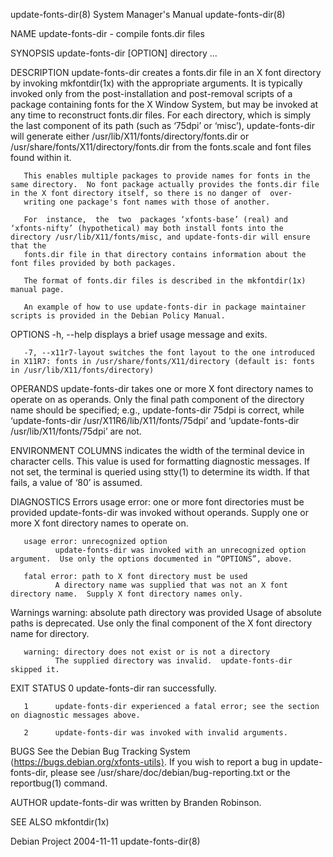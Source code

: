 update-fonts-dir(8)                                                                        System Manager's Manual                                                                        update-fonts-dir(8)

NAME
       update-fonts-dir - compile fonts.dir files

SYNOPSIS
       update-fonts-dir [OPTION] directory ...

DESCRIPTION
       update-fonts-dir  creates  a fonts.dir file in an X font directory by invoking mkfontdir(1x) with the appropriate arguments.  It is typically invoked only from the post-installation and post-removal
       scripts of a package containing fonts for the X Window System, but may be invoked at any time to reconstruct fonts.dir files.  For each directory, which is simply the  last  component  of  its  path
       (such as ‘75dpi’ or ‘misc’), update-fonts-dir will generate either /usr/lib/X11/fonts/directory/fonts.dir or /usr/share/fonts/X11/directory/fonts.dir from the fonts.scale and font files found within
       it.

       This enables multiple packages to provide names for fonts in the same directory.  No font package actually provides the fonts.dir file in the X font directory itself, so there is no danger of  over‐
       writing one package's font names with those of another.

       For  instance,  the  two  packages ‘xfonts-base’ (real) and ‘xfonts-nifty’ (hypothetical) may both install fonts into the directory /usr/lib/X11/fonts/misc, and update-fonts-dir will ensure that the
       fonts.dir file in that directory contains information about the font files provided by both packages.

       The format of fonts.dir files is described in the mkfontdir(1x) manual page.

       An example of how to use update-fonts-dir in package maintainer scripts is provided in the Debian Policy Manual.

OPTIONS
       -h, --help displays a brief usage message and exits.

       -7, --x11r7-layout switches the font layout to the one introduced in X11R7: fonts in /usr/share/fonts/X11/directory (default is: fonts in /usr/lib/X11/fonts/directory)

OPERANDS
       update-fonts-dir takes one or more X font directory names to operate on as operands.  Only the final path component of the directory name should be specified; e.g.,
              update-fonts-dir 75dpi
       is correct, while ‘update-fonts-dir /usr/X11R6/lib/X11/fonts/75dpi’ and ‘update-fonts-dir /usr/lib/X11/fonts/75dpi’ are not.

ENVIRONMENT
       COLUMNS
              indicates the width of the terminal device in character cells.  This value is used for formatting diagnostic messages.  If not set, the terminal is queried  using  stty(1)  to  determine  its
              width.  If that fails, a value of ‘80’ is assumed.

DIAGNOSTICS
   Errors
       usage error: one or more font directories must be provided
              update-fonts-dir was invoked without operands.  Supply one or more X font directory names to operate on.

       usage error: unrecognized option
              update-fonts-dir was invoked with an unrecognized option argument.  Use only the options documented in “OPTIONS”, above.

       fatal error: path to X font directory must be used
              A directory name was supplied that was not an X font directory name.  Supply X font directory names only.

   Warnings
       warning: absolute path directory was provided
              Usage of absolute paths is deprecated.  Use only the final component of the X font directory name for directory.

       warning: directory does not exist or is not a directory
              The supplied directory was invalid.  update-fonts-dir skipped it.

EXIT STATUS
       0      update-fonts-dir ran successfully.

       1      update-fonts-dir experienced a fatal error; see the section on diagnostic messages above.

       2      update-fonts-dir was invoked with invalid arguments.

BUGS
       See  the  Debian  Bug Tracking System ⟨https://bugs.debian.org/xfonts-utils⟩.  If you wish to report a bug in update-fonts-dir, please see /usr/share/doc/debian/bug-reporting.txt or the reportbug(1)
       command.

AUTHOR
       update-fonts-dir was written by Branden Robinson.

SEE ALSO
       mkfontdir(1x)

Debian Project                                                                                    2004-11-11                                                                              update-fonts-dir(8)
